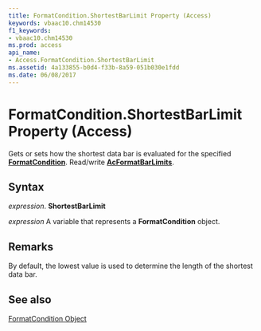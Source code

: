 ```yaml
---
title: FormatCondition.ShortestBarLimit Property (Access)
keywords: vbaac10.chm14530
f1_keywords:
- vbaac10.chm14530
ms.prod: access
api_name:
- Access.FormatCondition.ShortestBarLimit
ms.assetid: 4a133855-b0d4-f33b-8a59-051b030e1fdd
ms.date: 06/08/2017
---
```



# FormatCondition.ShortestBarLimit Property (Access)

Gets or sets how the shortest data bar is evaluated for the specified  **[FormatCondition](Access.FormatCondition.md)**. Read/write **[AcFormatBarLimits](Access.AcFormatBarLimits.md)**.


## Syntax

 _expression_. **ShortestBarLimit**

 _expression_ A variable that represents a **FormatCondition** object.


## Remarks

By default, the lowest value is used to determine the length of the shortest data bar.


## See also


[FormatCondition Object](Access.FormatCondition.md)

